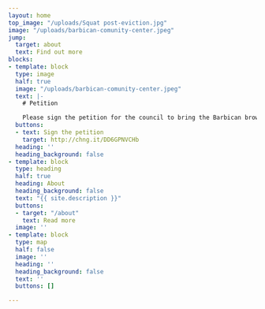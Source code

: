 ```yaml
---
layout: home
top_image: "/uploads/Squat post-eviction.jpg"
image: "/uploads/barbican-comunity-center.jpeg"
jump:
  target: about
  text: Find out more
blocks:
- template: block
  type: image
  half: true
  image: "/uploads/barbican-comunity-center.jpeg"
  text: |-
    # Petition

    Please sign the petition for the council to bring the Barbican brownfield site back into council ownership through a Compulsory Purchase Order.
  buttons:
  - text: Sign the petition
    target: http://chng.it/DD6GPNVCHb
  heading: ''
  heading_background: false
- template: block
  type: heading
  half: true
  heading: About
  heading_background: false
  text: "{{ site.description }}"
  buttons:
  - target: "/about"
    text: Read more
  image: ''
- template: block
  type: map
  half: false
  image: ''
  heading: ''
  heading_background: false
  text: ''
  buttons: []

---
```

